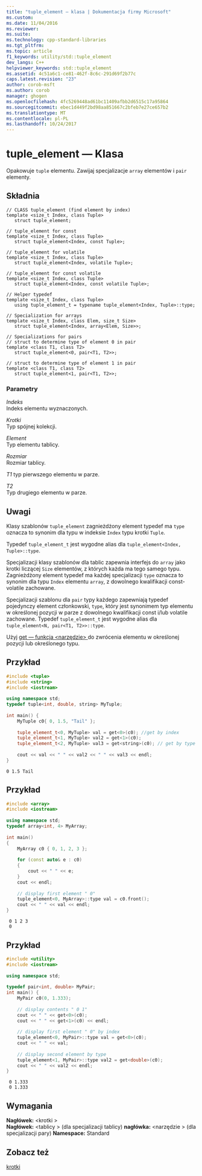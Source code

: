```yaml
---
title: "tuple_element — klasa | Dokumentacja firmy Microsoft"
ms.custom: 
ms.date: 11/04/2016
ms.reviewer: 
ms.suite: 
ms.technology: cpp-standard-libraries
ms.tgt_pltfrm: 
ms.topic: article
f1_keywords: utility/std::tuple_element
dev_langs: C++
helpviewer_keywords: std::tuple_element
ms.assetid: 4c51a6c1-ce81-462f-8c6c-291d69f2b77c
caps.latest.revision: "23"
author: corob-msft
ms.author: corob
manager: ghogen
ms.openlocfilehash: 4fc5269448ad61bc11409afbb2d6515c17a95864
ms.sourcegitcommit: ebec1d449f2bd98aa851667c2bfeb7e27ce657b2
ms.translationtype: MT
ms.contentlocale: pl-PL
ms.lasthandoff: 10/24/2017
---
```

# <a name="tupleelement-class"></a>tuple_element — Klasa
Opakowuje `tuple` elementu. Zawijaj specjalizacje `array` elementów i `pair` elementy.  
  
## <a name="syntax"></a>Składnia  
  
```  
// CLASS tuple_element (find element by index)  
template <size_t Index, class Tuple>  
   struct tuple_element;  
 
// tuple_element for const 
template <size_t Index, class Tuple>  
   struct tuple_element<Index, const Tuple>;  
 
// tuple_element for volatile  
template <size_t Index, class Tuple>  
   struct tuple_element<Index, volatile Tuple>;  
 
// tuple_element for const volatile  
template <size_t Index, class Tuple>  
   struct tuple_element<Index, const volatile Tuple>;  
 
// Helper typedef
template <size_t Index, class Tuple>  
   using tuple_element_t = typename tuple_element<Index, Tuple>::type; 

// Specialization for arrays  
template <size_t Index, class Elem, size_t Size>  
   struct tuple_element<Index, array<Elem, Size>>;  
  
// Specializations for pairs
// struct to determine type of element 0 in pair
template <class T1, class T2>
   struct tuple_element<0, pair<T1, T2>>;

// struct to determine type of element 1 in pair
template <class T1, class T2>
   struct tuple_element<1, pair<T1, T2>>;
```  
  
### <a name="parameters"></a>Parametry  
*Indeks*  
Indeks elementu wyznaczonych.  
  
*Krotki*  
Typ spójnej kolekcji.  
  
*Element*  
Typ elementu tablicy.  
  
*Rozmiar*  
Rozmiar tablicy.  

*T1* typ pierwszego elementu w parze.
  
*T2*  
Typ drugiego elementu w parze.

## <a name="remarks"></a>Uwagi  
Klasy szablonów `tuple_element` zagnieżdżony element typedef ma `type` oznacza to synonim dla typu w indeksie `Index` typu krotki `Tuple`.  

Typedef `tuple_element_t` jest wygodne alias dla `tuple_element<Index, Tuple>::type`.  
  
Specjalizacji klasy szablonów dla tablic zapewnia interfejs do `array` jako krotki liczącej `Size` elementów, z których każda ma tego samego typu. Zagnieżdżony element typedef ma każdej specjalizacji `type` oznacza to synonim dla typu `Index` elementu `array`, z dowolnego kwalifikacji const-volatile zachowane.  
  
Specjalizacji szablonu dla `pair` typy każdego zapewniają typedef pojedynczy element członkowski, `type`, który jest synonimem typ elementu w określonej pozycji w parze z dowolnego kwalifikacji const i/lub volatile zachowane. Typedef `tuple_element_t` jest wygodne alias dla `tuple_element<N, pair<T1, T2>>::type`.  
  
Użyj [get — funkcja &lt;narzędzie&gt; ](../standard-library/utility-functions.md#get) do zwrócenia elementu w określonej pozycji lub określonego typu. 
  
## <a name="example"></a>Przykład  
  
```cpp  
#include <tuple>  
#include <string>  
#include <iostream>  
  
using namespace std;  
typedef tuple<int, double, string> MyTuple;  
  
int main() {  
    MyTuple c0{ 0, 1.5, "Tail" };  
  
    tuple_element_t<0, MyTuple> val = get<0>(c0); //get by index  
    tuple_element_t<1, MyTuple> val2 = get<1>(c0);  
    tuple_element_t<2, MyTuple> val3 = get<string>(c0); // get by type  
  
    cout << val << " " << val2 << " " << val3 << endl;  
}  
```  
  
```Output  
0 1.5 Tail  
```  
  
## <a name="example"></a>Przykład  
  
```cpp  
#include <array>   
#include <iostream>   
  
using namespace std;  
typedef array<int, 4> MyArray;  
  
int main()  
{  
    MyArray c0 { 0, 1, 2, 3 };  
  
    for (const auto& e : c0)  
    {  
        cout << " " << e;  
    }  
    cout << endl;  
  
    // display first element " 0"   
    tuple_element<0, MyArray>::type val = c0.front();  
    cout << " " << val << endl;  
}  
```  
  
```Output  
 0 1 2 3  
 0  
```  
  
## <a name="example"></a>Przykład  
  
```cpp  
#include <utility>   
#include <iostream>   
  
using namespace std;  
  
typedef pair<int, double> MyPair;  
int main() {  
    MyPair c0(0, 1.333);  
  
    // display contents " 0 1"   
    cout << " " << get<0>(c0);  
    cout << " " << get<1>(c0) << endl;  
  
    // display first element " 0" by index  
    tuple_element<0, MyPair>::type val = get<0>(c0);  
    cout << " " << val;  
  
    // display second element by type   
    tuple_element<1, MyPair>::type val2 = get<double>(c0);  
    cout << " " << val2 << endl;  
}  
```  
  
```Output  
 0 1.333  
 0 1.333  
```  

## <a name="requirements"></a>Wymagania  
 **Nagłówek:** \<krotki >  
 **Nagłówek:** \<tablicy > (dla specjalizacji tablicy) **nagłówka:** \<narzędzie > (dla specjalizacji pary) **Namespace:** Standard  
  
## <a name="see-also"></a>Zobacz też  
[krotki](../standard-library/tuple-class.md)
